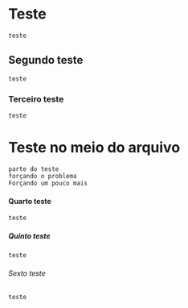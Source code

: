 # Teste
    teste
## Segundo teste
    teste
### Terceiro teste
    teste

# Teste no meio do arquivo
    parte do teste
    forçando o problema
    Forçando um pouco mais
    
#### Quarto teste
    teste
##### Quinto teste
    teste
###### Sexto teste
    teste